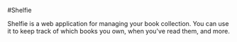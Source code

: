 #Shelfie

Shelfie is a web application for managing your book collection. You can use it to keep track of which books you own, when you've read them, and more.